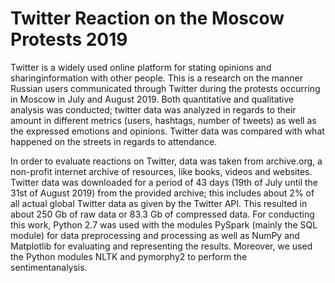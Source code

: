 # Twitter Reaction on the Moscow Protests 2019

Twitter is a widely used online platform for stating opinions and sharinginformation with other people. This is a research on the manner Russian users communicated through Twitter during the protests occurring in Moscow in July and August 2019. Both quantitative and qualitative analysis was conducted; twitter data was analyzed in regards to their amount in different metrics (users, hashtags, number of tweets) as well as the expressed emotions and opinions. Twitter data was compared with what happened on the streets in regards to attendance.

In order to evaluate reactions on Twitter, data was taken from archive.org, a non-profit internet archive of resources, like books, videos and websites. Twitter data was downloaded for a period of 43 days (19th of July until the 31st of August 2019) from the provided archive; this includes about 2% of all actual global Twitter data as given by the Twitter API. This resulted in about 250 Gb of raw data or 83.3 Gb of compressed data. For conducting this work, Python 2.7 was used with the modules PySpark (mainly the SQL module) for data preprocessing and processing as well as NumPy and Matplotlib for evaluating and representing the results. Moreover, we used the Python modules NLTK and pymorphy2 to perform the sentimentanalysis.
